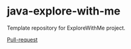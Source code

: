 # java-explore-with-me
Template repository for ExploreWithMe project.

[Pull-request](https://github.com/MishachS/java-explore-with-me/pull/4)
